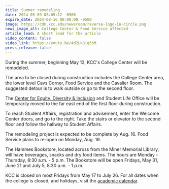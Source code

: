 ```yaml
---
title: Summer remodeling
date: 2024-05-09 08:05:12 -0500
expire_date: 2024-08-16 00:00:00 -0500
image: https://cdn.kcc.edu/newsroom/reverse-logo-in-circle.png
news_image_alt: College Center & Food Service affected
article_lead: A short lead for the article
video_content: false
video_link: https://youtu.be/4d2LkGjg5bM
press_release: false
---
```

During the summer, beginning May 13, KCC's College Center will be remodeled.

The area to be closed during construction includes the College Center area, the lower level Cavs Corner, Food Service and the Cavalier Room. The suggested detour is to walk outside or go to the second floor.

The [Center for Equity, Diversity & Inclusion](https://www.kcc.edu/student-resources/edi/ "Center for Equity, Diversity &amp; Inclusion") and Student Life Office will be temporarily moved to the far east end of the first floor during construction.

To reach Student Affairs, registration and advisement, enter the Welcome Center doors, and go to the right. Take the stairs or elevator to the second floor and follow the hallway to Student Affairs.

The remodeling project is expected to be complete by Aug. 16. Food Service plans to re-open on Monday, Aug. 19.

The Hammes Bookstore, located across from the Miner Memorial Library, will have beverages, snacks and dry food items. The hours are Monday - Thursday, 8:30 a.m. - 5 p.m. The Bookstore will be open Fridays, May 31, June 21 and July 5, 8:30 a.m. - 1 p.m.

KCC is closed on most Fridays from May 17 to July 26. For all dates when the college is closed, and holidays, visit the [academic calendar](https://www.kcc.edu/academics/calendar/ "Academic calendar").